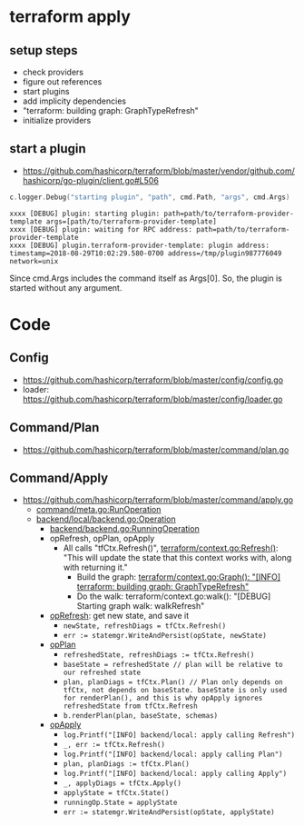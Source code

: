 # terraform apply
## setup steps
* check providers
* figure out references
* start plugins
* add implicity dependencies
* "terraform: building graph: GraphTypeRefresh"
* initialize providers
## start a plugin
* https://github.com/hashicorp/terraform/blob/master/vendor/github.com/hashicorp/go-plugin/client.go#L506
```go
c.logger.Debug("starting plugin", "path", cmd.Path, "args", cmd.Args)
```
```
xxxx [DEBUG] plugin: starting plugin: path=path/to/terraform-provider-template args=[path/to/terraform-provider-template]
xxxx [DEBUG] plugin: waiting for RPC address: path=path/to/terraform-provider-template
xxxx [DEBUG] plugin.terraform-provider-template: plugin address: timestamp=2018-08-29T10:02:29.580-0700 address=/tmp/plugin987776049 network=unix
```
Since cmd.Args includes the command itself as Args[0]. So, the plugin is started without any argument.

# Code

## Config
* https://github.com/hashicorp/terraform/blob/master/config/config.go
* loader: https://github.com/hashicorp/terraform/blob/master/config/loader.go

## Command/Plan
* https://github.com/hashicorp/terraform/blob/master/command/plan.go

## Command/Apply
* https://github.com/hashicorp/terraform/blob/master/command/apply.go
  * [command/meta.go:RunOperation](https://github.com/hashicorp/terraform/blob/413e423bbabe2b3aea450572c29b54c39638c82a/command/meta.go#L280)
  * [backend/local/backend.go:Operation](https://github.com/hashicorp/terraform/blob/413e423bbabe2b3aea450572c29b54c39638c82a/backend/local/backend.go#L296)
    * [backend/backend.go:RunningOperation](https://github.com/hashicorp/terraform/blob/413e423bbabe2b3aea450572c29b54c39638c82a/backend/backend.go#L246)    
    * opRefresh, opPlan, opApply
      * All calls "tfCtx.Refresh()", [terraform/context.go:Refresh()](https://github.com/hashicorp/terraform/blob/413e423bbabe2b3aea450572c29b54c39638c82a/terraform/context.go#L583): "This will update the state that this context works with, along with returning it."
        * Build the graph: [terraform/context.go:Graph(): "[INFO] terraform: building graph: GraphTypeRefresh"](https://github.com/hashicorp/terraform/blob/413e423bbabe2b3aea450572c29b54c39638c82a/terraform/context.go#L257)
        * Do the walk: terraform/context.go:walk(): "[DEBUG] Starting graph walk: walkRefresh"
    * [opRefresh](https://github.com/hashicorp/terraform/blob/413e423bbabe2b3aea450572c29b54c39638c82a/backend/local/backend_refresh.go#L17): get new state, and save it
      * ```newState, refreshDiags = tfCtx.Refresh()```
      * ```err := statemgr.WriteAndPersist(opState, newState)```
    * [opPlan](https://github.com/hashicorp/terraform/blob/413e423bbabe2b3aea450572c29b54c39638c82a/backend/local/backend_plan.go#L25)
      * ```refreshedState, refreshDiags := tfCtx.Refresh()```
      * ```baseState = refreshedState // plan will be relative to our refreshed state```
      * ```plan, planDiags = tfCtx.Plan() // Plan only depends on tfCtx, not depends on baseState. baseState is only used for renderPlan(), and this is why opApply ignores refreshedState from tfCtx.Refresh``` 
      * ```b.renderPlan(plan, baseState, schemas)```
    * [opApply](https://github.com/hashicorp/terraform/blob/413e423bbabe2b3aea450572c29b54c39638c82a/backend/local/backend_apply.go#L19)
      * ```log.Printf("[INFO] backend/local: apply calling Refresh")```
      * ```_, err := tfCtx.Refresh()```
      * ```log.Printf("[INFO] backend/local: apply calling Plan")```
      * ```plan, planDiags := tfCtx.Plan()```
      * ```log.Printf("[INFO] backend/local: apply calling Apply")```
      * ```_, applyDiags = tfCtx.Apply()```
      * ```applyState = tfCtx.State()```
      * ```runningOp.State = applyState```
      * ```err := statemgr.WriteAndPersist(opState, applyState)```
